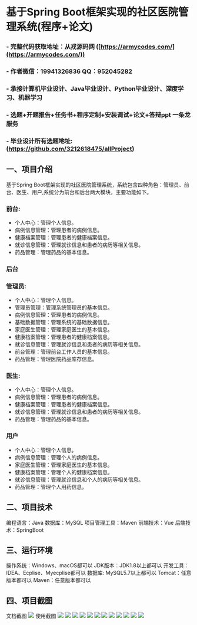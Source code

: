 基于Spring Boot框架实现的社区医院管理系统(程序+论文)
=
### - 完整代码获取地址：从戎源码网 ([https://armycodes.com/](https://armycodes.com/))
### - 作者微信：19941326836  QQ：952045282 
### - 承接计算机毕业设计、Java毕业设计、Python毕业设计、深度学习、机器学习
### - 选题+开题报告+任务书+程序定制+安装调试+论文+答辩ppt 一条龙服务
### - 毕业设计所有选题地址:(https://github.com/3212618475/allProject)


一、项目介绍
---
基于Spring Boot框架实现的社区医院管理系统，系统包含四种角色：管理员、前台、医生、用户,系统分为前台和后台两大模块，主要功能如下。
### 前台:
- 个人中心：管理个人信息。
- 病例信息管理：管理患者的病例信息。
- 健康档案管理：管理患者的健康档案信息。
- 就诊信息管理：管理就诊信息和患者的病历等相关信息。
- 药品管理：管理药品的基本信息。

 
### 后台
### 管理员:
- 个人中心：管理个人信息。
- 管理员管理：管理系统管理员的基本信息。
- 病例信息管理：管理患者的病例信息。
- 基础数据管理：管理系统的基础数据信息。
- 家庭医生管理：管理家庭医生的基本信息。
- 健康档案管理：管理患者的健康档案信息。
- 就诊信息管理：管理就诊信息和患者的病历等相关信息。
- 前台管理：管理前台工作人员的基本信息。
- 药品管理：管理医院药品库存信息。
  
### 医生:
- 个人中心：管理个人信息。
- 病例信息管理：管理患者的病例信息。
- 健康档案管理：管理患者的健康档案信息。
- 就诊信息管理：管理就诊信息和患者的病历等相关信息。
- 药品管理：管理药品的基本信息。


### 用户
- 个人中心：管理个人信息。
- 病例信息管理：管理个人的病例信息。
- 家庭医生管理：管理家庭医生的基本信息。
- 健康档案管理：管理个人的健康档案信息。
- 就诊信息管理：管理就诊信息和个人的病历等相关信息。
- 药品管理：管理个人用药信息。

  
二、项目技术
---
编程语言：Java
数据库：MySQL
项目管理工具：Maven
前端技术：Vue
后端技术：SpringBoot

三、运行环境
---
操作系统：Windows、macOS都可以
JDK版本：JDK1.8以上都可以
开发工具：IDEA、Ecplise、Myecplise都可以
数据库: MySQL5.7以上都可以
Tomcat：任意版本都可以
Maven：任意版本都可以

四、项目截图
---
文档截图
![](limage/2.png)
使用截图
![](image/1.png)
![](image/2.png)
![](image/3.png)
![](image/4.png)
![](image/5.png)
![](image/6.png)
![](image/7.png)
![](image/8.png)
![](image/9.png)
![](image/10.png)
![](image/11.png)
![](image/12.png)
